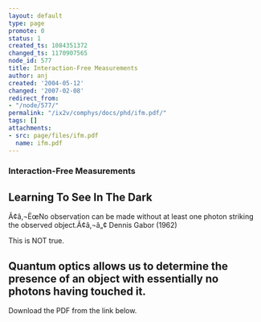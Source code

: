 ```yaml
---
layout: default
type: page
promote: 0
status: 1
created_ts: 1084351372
changed_ts: 1170907565
node_id: 577
title: Interaction-Free Measurements
author: anj
created: '2004-05-12'
changed: '2007-02-08'
redirect_from:
- "/node/577/"
permalink: "/ix2v/comphys/docs/phd/ifm.pdf/"
tags: []
attachments:
- src: page/files/ifm.pdf
  name: ifm.pdf
---
```

### Interaction-Free Measurements
## Learning To See In The Dark
Ã¢â‚¬ËœNo observation can be made without at least
one photon striking the observed object.Ã¢â‚¬â„¢
Dennis Gabor (1962)

This is NOT true.

Quantum optics allows us to determine the
presence of an object with essentially
no photons having touched it.
----
Download the PDF from the link below.
